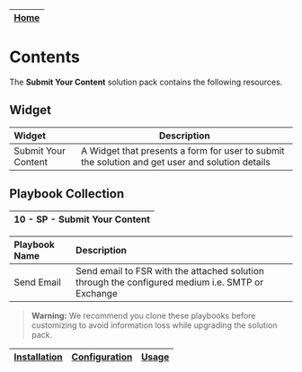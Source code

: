 | [Home](../README.md) |
|----------------------|
# Contents

The **Submit Your Content** solution pack contains the following resources.

## Widget

| Widget              | Description                                                                                     |
|:--------------------|-------------------------------------------------------------------------------------------------|
| Submit Your Content | A Widget that presents a form for user to submit the solution and get user and solution details |

## Playbook Collection

| 10 - SP - Submit Your Content |
|:-------------------------------|

| Playbook Name | Description                                                                                      |
|:--------------|:-------------------------------------------------------------------------------------------------|
| Send Email    | Send email to FSR with the attached solution through the configured medium i.e. SMTP or Exchange |

>**Warning:** We recommend you clone these playbooks before customizing to avoid information loss while upgrading the solution pack.

| [Installation](./setup.md#installation) | [Configuration](./setup.md#configuration) | [Usage](./usage.md) |
|-----------------------------------------|-------------------------------------------|---------------------|